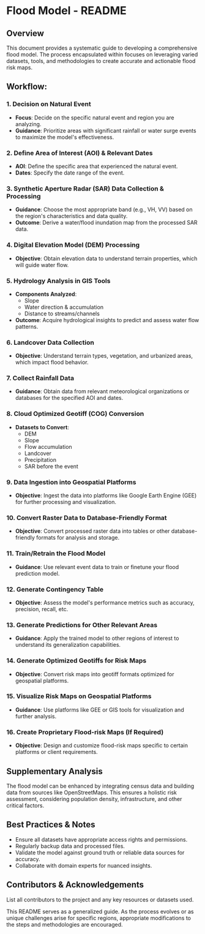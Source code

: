 # Flood Model - README

## Overview
This document provides a systematic guide to developing a comprehensive flood model. The process encapsulated within focuses on leveraging varied datasets, tools, and methodologies to create accurate and actionable flood risk maps.

## Workflow:

### 1. Decision on Natural Event
- **Focus**: Decide on the specific natural event and region you are analyzing.
- **Guidance**: Prioritize areas with significant rainfall or water surge events to maximize the model's effectiveness.

### 2. Define Area of Interest (AOI) & Relevant Dates
- **AOI**: Define the specific area that experienced the natural event.
- **Dates**: Specify the date range of the event.

### 3. Synthetic Aperture Radar (SAR) Data Collection & Processing
- **Guidance**: Choose the most appropriate band (e.g., VH, VV) based on the region's characteristics and data quality.
- **Outcome**: Derive a water/flood inundation map from the processed SAR data.

### 4. Digital Elevation Model (DEM) Processing
- **Objective**: Obtain elevation data to understand terrain properties, which will guide water flow.

### 5. Hydrology Analysis in GIS Tools
- **Components Analyzed**:
  - Slope
  - Water direction & accumulation
  - Distance to streams/channels
- **Outcome**: Acquire hydrological insights to predict and assess water flow patterns.

### 6. Landcover Data Collection
- **Objective**: Understand terrain types, vegetation, and urbanized areas, which impact flood behavior.

### 7. Collect Rainfall Data
- **Guidance**: Obtain data from relevant meteorological organizations or databases for the specified AOI and dates.

### 8. Cloud Optimized Geotiff (COG) Conversion
- **Datasets to Convert**:
  - DEM
  - Slope
  - Flow accumulation
  - Landcover
  - Precipitation
  - SAR before the event

### 9. Data Ingestion into Geospatial Platforms
- **Objective**: Ingest the data into platforms like Google Earth Engine (GEE) for further processing and visualization.

### 10. Convert Raster Data to Database-Friendly Format
- **Objective**: Convert processed raster data into tables or other database-friendly formats for analysis and storage.

### 11. Train/Retrain the Flood Model
- **Guidance**: Use relevant event data to train or finetune your flood prediction model.

### 12. Generate Contingency Table
- **Objective**: Assess the model's performance metrics such as accuracy, precision, recall, etc.

### 13. Generate Predictions for Other Relevant Areas
- **Guidance**: Apply the trained model to other regions of interest to understand its generalization capabilities.

### 14. Generate Optimized Geotiffs for Risk Maps
- **Objective**: Convert risk maps into geotiff formats optimized for geospatial platforms.

### 15. Visualize Risk Maps on Geospatial Platforms
- **Guidance**: Use platforms like GEE or GIS tools for visualization and further analysis.

### 16. Create Proprietary Flood-risk Maps (If Required)
- **Objective**: Design and customize flood-risk maps specific to certain platforms or client requirements.

## Supplementary Analysis
The flood model can be enhanced by integrating census data and building data from sources like OpenStreetMaps. This ensures a holistic risk assessment, considering population density, infrastructure, and other critical factors.

## Best Practices & Notes
- Ensure all datasets have appropriate access rights and permissions.
- Regularly backup data and processed files.
- Validate the model against ground truth or reliable data sources for accuracy.
- Collaborate with domain experts for nuanced insights.

## Contributors & Acknowledgements
List all contributors to the project and any key resources or datasets used.

This README serves as a generalized guide. As the process evolves or as unique challenges arise for specific regions, appropriate modifications to the steps and methodologies are encouraged.
